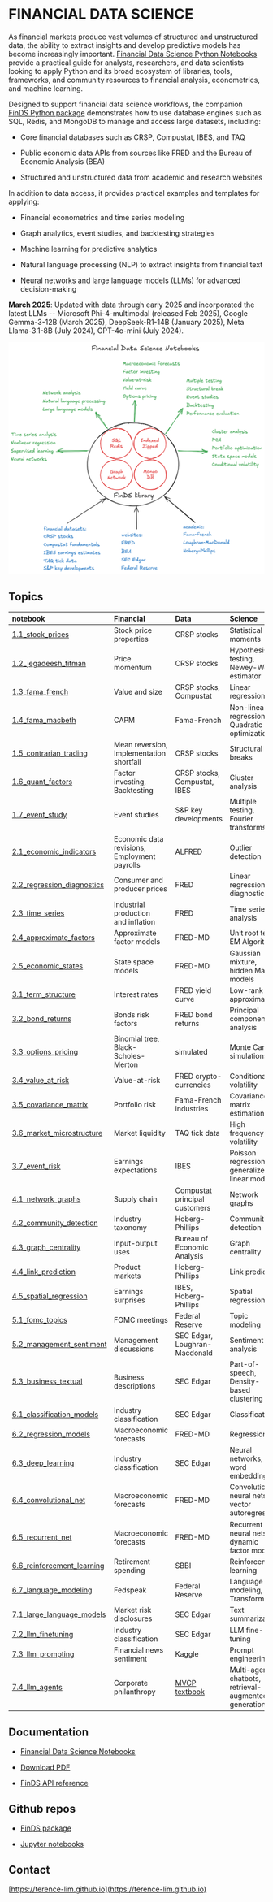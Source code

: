 # FINANCIAL DATA SCIENCE


As financial markets produce vast volumes of structured and unstructured data,
the ability to extract insights and develop predictive models has become increasingly important.
[Financial Data Science Python Notebooks](https://terence-lim.github.io/docs/financial-data-science-notebooks/)
provide a practical guide for analysts, researchers, and data scientists looking to apply Python
and its broad ecosystem of libraries, tools, frameworks, and community resources
to financial analysis, econometrics, and machine learning.

Designed to support financial data science workflows,
the companion [FinDS Python package](https://github.com/terence-lim/financial-data-science)
demonstrates how to use database engines such as SQL, Redis, and MongoDB to manage and access large datasets, including:

- Core financial databases such as CRSP, Compustat, IBES, and TAQ

- Public economic data APIs from sources like FRED and the Bureau of Economic Analysis (BEA)

- Structured and unstructured data from academic and research websites

In addition to data access, it provides practical examples and templates for applying:

- Financial econometrics and time series modeling

- Graph analytics, event studies, and backtesting strategies

- Machine learning for predictive analytics

- Natural language processing (NLP) to extract insights from financial text

- Neural networks and large language models (LLMs) for advanced decision-making


**March 2025**: Updated with data through early 2025 and incorporated the latest LLMs -- Microsoft Phi-4-multimodal (released Feb 2025), Google Gemma-3-12B (March 2025), DeepSeek-R1-14B (January 2025), Meta Llama-3.1-8B (July 2024), GPT-4o-mini (July 2024).

![image](assets/diagram.png)


## Topics


| notebook | Financial | Data | Science |
|:--|:--|:--|:--|
| [1.1_stock_prices](1.1_stock_prices.ipynb) | Stock price properties | CRSP stocks | Statistical moments |
| [1.2_jegadeesh_titman](1.2_jegadeesh_titman.ipynb) | Price momentum | CRSP stocks | Hypothesis testing, <br> Newey-West estimator |
| [1.3_fama_french](1.3_fama_french.ipynb) | Value and size | CRSP stocks, <br> Compustat |  Linear regression |
| [1.4_fama_macbeth](1.4_fama_macbeth.ipynb) | CAPM | Fama-French | Non-linear regression, <br> Quadratic optimization |
| [1.5_contrarian_trading](1.5_contrarian_trading.ipynb) | Mean reversion,<br> Implementation shortfall | CRSP stocks | Structural breaks |
| [1.6_quant_factors](1.6_quant_factors.ipynb) | Factor investing, <br> Backtesting | CRSP stocks, <br> Compustat, IBES | Cluster analysis |
| [1.7_event_study](1.7_event_study.ipynb) | Event studies | S&P key developments | Multiple testing, Fourier transforms |
| [2.1_economic_indicators](2.1_economic_indicators.ipynb) | Economic data revisions, <br> Employment payrolls | ALFRED | Outlier detection |
| [2.2_regression_diagnostics](2.2_regression_diagnostics.ipynb) | Consumer and<br> producer prices | FRED | Linear regression diagnostics|
| [2.3_time_series](2.3_time_series.ipynb) | Industrial production<br> and inflation | FRED | Time series analysis |
| [2.4_approximate_factors](2.4_approximate_factors.ipynb) | Approximate factor models | FRED-MD | Unit root test, <br>EM Algorithm |
| [2.5_economic_states](2.5_economic_states.ipynb) | State space models | FRED-MD |  Gaussian mixture, <br>hidden Markov models |
| [3.1_term_structure](3.1_term_structure.ipynb) | Interest rates | FRED yield curve | Low-rank approximation |
| [3.2_bond_returns](3.2_bond_returns.ipynb) | Bonds risk factors | FRED bond returns | Principal component analysis |
| [3.3_options_pricing](3.3_options_pricing.ipynb) | Binomial tree, <br> Black-Scholes-Merton | simulated | Monte Carlo simulations |
| [3.4_value_at_risk](3.4_value_at_risk.ipynb) | Value-at-risk | FRED crypto-currencies | Conditional volatility |
| [3.5_covariance_matrix](3.5_covariance_matrix.ipynb) | Portfolio risk | Fama-French industries | Covariance matrix estimation |
| [3.6_market_microstructure](3.6_market_microstructure.ipynb) | Market liquidity | TAQ tick data | High frequency volatility |
| [3.7_event_risk](3.7_event_risk.ipynb) | Earnings expectations | IBES | Poisson regression, <br> generalized linear model |
| [4.1_network_graphs](4.1_network_graphs.ipynb) | Supply chain | Compustat principal customers | Network graphs |
| [4.2_community_detection](4.2_community_detection.ipynb) | Industry taxonomy | Hoberg-Phillips | Community detection |
| [4.3_graph_centrality](4.3_graph_centrality.ipynb) | Input-output uses | Bureau of Economic Analysis | Graph centrality |
| [4.4_link_prediction](4.4_link_prediction.ipynb) | Product markets |  Hoberg-Phillips | Link prediction |
| [4.5_spatial_regression](4.5_spatial_regression.ipynb) | Earnings surprises | IBES, Hoberg-Phillips | Spatial regression |
| [5.1_fomc_topics](5.1_fomc_topics.ipynb) | FOMC meetings | Federal Reserve | Topic modeling |
| [5.2_management_sentiment](5.2_management_sentiment.ipynb) | Management discussions | SEC Edgar, <br> Loughran-Macdonald | Sentiment analysis |
| [5.3_business_textual](5.3_business_textual.ipynb) | Business descriptions | SEC Edgar | Part-of-speech,  <br> Density-based clustering |
| [6.1_classification_models](6.1_classification_models.ipynb) | Industry classification | SEC Edgar | Classification |
| [6.2_regression_models](6.2_regression_models.ipynb) | Macroeconomic forecasts | FRED-MD | Regression |
| [6.3_deep_learning](6.3_deep_learning.ipynb) | Industry classification | SEC Edgar | Neural networks, <br> word embeddings |
| [6.4_convolutional_net](6.4_convolutional_net.ipynb) | Macroeconomic forecasts | FRED-MD | Convolutional neural nets, <br>vector autoregression |
| [6.5_recurrent_net](6.5_recurrent_net.ipynb) | Macroeconomic forecasts | FRED-MD | Recurrent neural nets, <br>dynamic factor models |
| [6.6_reinforcement_learning](6.6_reinforcement_learning.ipynb) | Retirement spending | SBBI | Reinforcement learning |
| [6.7_language_modeling](6.7_language_modeling.ipynb) | Fedspeak | Federal Reserve | Language modeling, <br> Transformers |
| [7.1_large_language_models](7.1_large_language_models.ipynb) | Market risk disclosures | SEC Edgar | Text summarization |
| [7.2_llm_finetuning](7.2_llm_finetuning.ipynb) | Industry classification | SEC Edgar | LLM fine-tuning |
| [7.3_llm_prompting](7.3_llm_prompting.ipynb) | Financial news sentiment | Kaggle | Prompt engineering |
| [7.4_llm_agents](7.4_llm_agents.ipynb) | Corporate philanthropy | [MVCP textbook](https://www.semanticscholar.org/paper/Measuring-the-Value-of-Corporate-Philanthropy:-and-Lim/261c6ac48cf26bdca49832a6c4812d97569b7065) | Multi-agents, chatbots,<br> retrieval-augmented generation |


## Documentation

- [Financial Data Science Notebooks](https://terence-lim.github.io/docs/financial-data-science-notebooks/)

- [Download PDF](https://terence-lim.github.io/docs/financial-data-science-notebooks.pdf)

- [FinDS API reference](https://terence-lim.github.io/docs/financial-data-science/)


## Github repos

- [FinDS package](https://github.com/terence-lim/financial-data-science)

- [Jupyter notebooks](https://github.com/terence-lim/financial-data-science-notebooks)


## Contact

[https://terence-lim.github.io](https://terence-lim.github.io)

